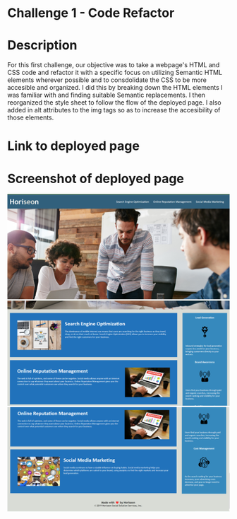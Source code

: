 # Challenge 1 - Code Refactor

# Description

For this first challenge, our objective was to take a webpage's HTML and CSS code and refactor it with a specific focus on utilizing Semantic HTML elements wherever possible and to consdolidate the CSS to be more accesible and organized. I did this by breaking down the HTML elements I was familiar with and finding suitable Semantic replacements. I then reorganized the style sheet to follow the flow of the deployed page. I also added in alt attributes to the img tags so as to increase the accesibility of those elements.

# Link to deployed page

# Screenshot of deployed page

![Screenshot 1](./assets/images/screenshot%201.png)
![Screenshot 2](./assets/images/screenshot%202.png)
![Screenshot 3](./assets/images/screenshot%203.png)

